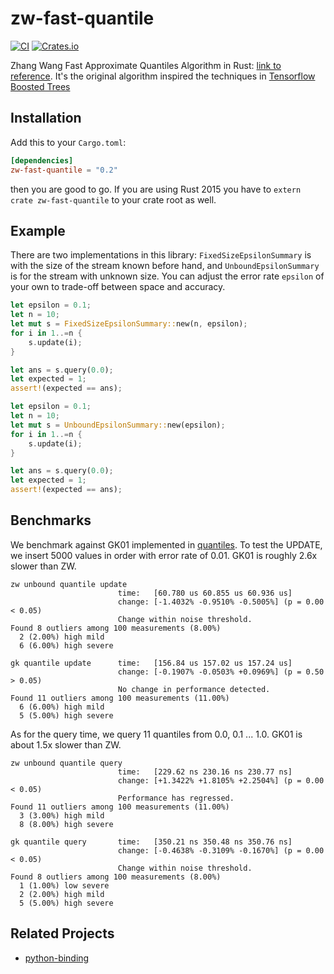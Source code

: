 # zw-fast-quantile

[![CI](https://github.com/MnO2/zw-fast-quantile/actions/workflows/CI.yml/badge.svg)](https://github.com/MnO2/zw-fast-quantile/actions/workflows/CI.yml)
[![Crates.io](https://img.shields.io/crates/v/zw-fast-quantile.svg)](https://crates.io/crates/zw-fast-quantile)

Zhang Wang Fast Approximate Quantiles Algorithm in Rust: [link to reference](http://web.cs.ucla.edu/~weiwang/paper/SSDBM07_2.pdf). It's the original algorithm inspired the techniques in [Tensorflow Boosted Trees](https://android.googlesource.com/platform/external/tensorflow/+/6341b8975b7660244e1ca3003bfce5371f1fd167/tensorflow/core/kernels/boosted_trees/quantiles/weighted_quantiles_stream.h#30)

## Installation

Add this to your `Cargo.toml`:

```toml
[dependencies]
zw-fast-quantile = "0.2"
```

then you are good to go. If you are using Rust 2015 you have to ``extern crate zw-fast-quantile`` to your crate root as well.

## Example

There are two implementations in this library: `FixedSizeEpsilonSummary` is with the size of the stream known before hand, and `UnboundEpsilonSummary` is for the stream with unknown size. You can adjust the error rate `epsilon` of your own to trade-off between space and accuracy.

```rust
let epsilon = 0.1;
let n = 10;
let mut s = FixedSizeEpsilonSummary::new(n, epsilon);
for i in 1..=n {
    s.update(i);
}

let ans = s.query(0.0);
let expected = 1;
assert!(expected == ans);
```

```rust
let epsilon = 0.1;
let n = 10;
let mut s = UnboundEpsilonSummary::new(epsilon);
for i in 1..=n {
    s.update(i);
}

let ans = s.query(0.0);
let expected = 1;
assert!(expected == ans);
```

## Benchmarks

We benchmark against GK01 implemented in [quantiles](https://github.com/postmates/quantiles). To test the UPDATE, we insert 5000 values in order with error rate of 0.01. GK01 is roughly 2.6x slower than ZW.

```
zw unbound quantile update
                        time:   [60.780 us 60.855 us 60.936 us]
                        change: [-1.4032% -0.9510% -0.5005%] (p = 0.00 < 0.05)
                        Change within noise threshold.
Found 8 outliers among 100 measurements (8.00%)
  2 (2.00%) high mild
  6 (6.00%) high severe
```

```
gk quantile update      time:   [156.84 us 157.02 us 157.24 us]
                        change: [-0.1907% -0.0503% +0.0969%] (p = 0.50 > 0.05)
                        No change in performance detected.
Found 11 outliers among 100 measurements (11.00%)
  6 (6.00%) high mild
  5 (5.00%) high severe

```

As for the query time, we query 11 quantiles from 0.0, 0.1 ... 1.0. GK01 is about 1.5x slower than ZW.

```
zw unbound quantile query
                        time:   [229.62 ns 230.16 ns 230.77 ns]
                        change: [+1.3422% +1.8105% +2.2504%] (p = 0.00 < 0.05)
                        Performance has regressed.
Found 11 outliers among 100 measurements (11.00%)
  3 (3.00%) high mild
  8 (8.00%) high severe
```

```
gk quantile query       time:   [350.21 ns 350.48 ns 350.76 ns]
                        change: [-0.4638% -0.3109% -0.1670%] (p = 0.00 < 0.05)
                        Change within noise threshold.
Found 8 outliers among 100 measurements (8.00%)
  1 (1.00%) low severe
  2 (2.00%) high mild
  5 (5.00%) high severe
```

## Related Projects

* [python-binding](https://github.com/MnO2/zw-fast-quantile-py)

